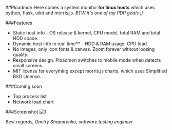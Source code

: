 ##Ploadmon
Here comes a system monitor **for linux hosts** which uses python, flask, uikit and morris.js. *BTW it's one of my PDP goals ;)*

###Features
- Static host info - OS release & kernel, CPU model, total RAM and total HDD space.
- Dynamic host info in real time** - HDD & RAM usage, CPU load.
- No images, only icon fonts & canvas. Zoom forever without loosing quality.
- Responsive design. Ploadmon switches to mobile mode when detects small screens.
- MIT license for everything except morris.js charts, which uses Simplified BSD License.

###Coming soon
- Top process list
- Network load chart

###Screenshot
![1](http://s10.postimg.org/agvp1fxqx/ploadmon.png)

*Best regards,
Dmitry Shaporenko, software testing engineer*
